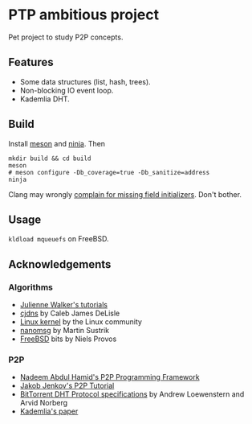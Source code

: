 # PTP ambitious project

Pet project to study P2P concepts.

## Features

* Some data structures (list, hash, trees).
* Non-blocking IO event loop.
* Kademlia DHT.

## Build

Install [meson](https://mesonbuild.com/) and [ninja](https://ninja-build.org/).
Then

    mkdir build && cd build
    meson
    # meson configure -Db_coverage=true -Db_sanitize=address
    ninja

Clang may wrongly [complain for missing field initializers](https://llvm.org/bugs/show_bug.cgi?id=21689).
Don't bother.

## Usage

`kldload mqueuefs` on FreeBSD.

## Acknowledgements

### Algorithms

* [Julienne Walker's tutorials](http://www.eternallyconfuzzled.com/)
* [cjdns](https://github.com/cjdelisle/cjdns/) by Caleb James DeLisle
* [Linux kernel](https://www.kernel.org/) by the Linux community
* [nanomsg](https://github.com/nanomsg/nanomsg) by Martin Sustrik
* [FreeBSD](http://www.FreeBSD.org/) bits by Niels Provos

### P2P

* [Nadeem Abdul Hamid's P2P Programming Framework](http://cs.berry.edu/~nhamid/p2p/framework-python.html)
* [Jakob Jenkov's P2P Tutorial](http://tutorials.jenkov.com/p2p/disorganized-network.html)
* [BitTorrent DHT Protocol specifications](http://www.bittorrent.org/beps/bep_0005.html) by
  Andrew Loewenstern and Arvid Norberg
* [Kademlia's paper](http://www.scs.stanford.edu/~dm/home/papers/maymounkov:kademlia.ps.gz)
